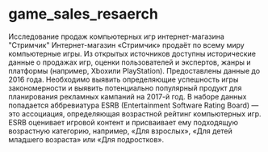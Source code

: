 # game_sales_resaerch
Исследование продаж компьютерных игр интернет-магазина "Стримчик"
Интернет-магазин «Стримчик» продаёт по всему миру компьютерные игры. Из открытых источников доступны исторические данные о продажах игр, оценки пользователей и экспертов, жанры и платформы (например, Xboxили PlayStation). Предоставлены данные до 2016 года. Необходимо выявить определяющие успешность игры закономерности и выявить потенциально популярный продукт для планирования рекламных кампаний на 2017-й год. В наборе данных попадается аббревиатура ESRB (Entertainment Software Rating Board) — это ассоциация, определяющая возрастной рейтинг компьютерных игр. ESRB оценивает игровой контент и присваивает ему подходящую возрастную категорию, например, «Для взрослых», «Для детей младшего возраста» или «Для подростков».
